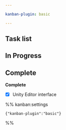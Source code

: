 ```yaml
---

kanban-plugin: basic

---
```


## Task list



## In Progress



## Complete

**Complete**
- [x] Unity Editor interface




%% kanban:settings
```
{"kanban-plugin":"basic"}
```
%%